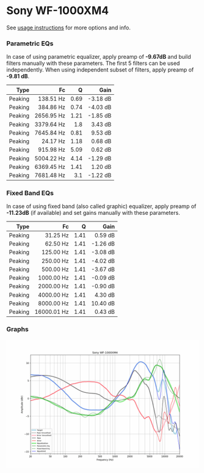 # Sony WF-1000XM4
See [usage instructions](https://github.com/jaakkopasanen/AutoEq#usage) for more options and info.

### Parametric EQs
In case of using parametric equalizer, apply preamp of **-9.67dB** and build filters manually
with these parameters. The first 5 filters can be used independently.
When using independent subset of filters, apply preamp of **-9.81 dB**.

| Type    | Fc         |    Q | Gain     |
|--------:|-----------:|-----:|---------:|
| Peaking | 138.51 Hz  | 0.69 | -3.18 dB |
| Peaking | 384.86 Hz  | 0.74 | -4.03 dB |
| Peaking | 2656.95 Hz | 1.21 | -1.85 dB |
| Peaking | 3379.64 Hz | 1.8  | 3.43 dB  |
| Peaking | 7645.84 Hz | 0.81 | 9.53 dB  |
| Peaking | 24.17 Hz   | 1.18 | 0.68 dB  |
| Peaking | 915.98 Hz  | 5.09 | 0.62 dB  |
| Peaking | 5004.22 Hz | 4.14 | -1.29 dB |
| Peaking | 6369.45 Hz | 1.41 | 1.20 dB  |
| Peaking | 7681.48 Hz | 3.1  | -1.22 dB |

### Fixed Band EQs
In case of using fixed band (also called graphic) equalizer, apply preamp of **-11.23dB**
(if available) and set gains manually with these parameters.

| Type    | Fc          |    Q | Gain     |
|--------:|------------:|-----:|---------:|
| Peaking | 31.25 Hz    | 1.41 | 0.59 dB  |
| Peaking | 62.50 Hz    | 1.41 | -1.26 dB |
| Peaking | 125.00 Hz   | 1.41 | -3.08 dB |
| Peaking | 250.00 Hz   | 1.41 | -4.02 dB |
| Peaking | 500.00 Hz   | 1.41 | -3.67 dB |
| Peaking | 1000.00 Hz  | 1.41 | -0.09 dB |
| Peaking | 2000.00 Hz  | 1.41 | -0.90 dB |
| Peaking | 4000.00 Hz  | 1.41 | 4.30 dB  |
| Peaking | 8000.00 Hz  | 1.41 | 10.40 dB |
| Peaking | 16000.01 Hz | 1.41 | 0.43 dB  |

### Graphs
![](./Sony%20WF-1000XM4.png)